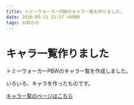 ```yaml
---
title: トミーウォーカーPBWのキャラ一覧を作りました。
date: 2016-05-11 21:57 +0900
tags: お知らせ
---
```


# キャラ一覧作りました

トミーウォーカーPBWのキャラ一覧を作成しました。

いろいろ、キャラを作ったものです。

[キャラ一覧のページはこちら](/tommywalker/characters/)
